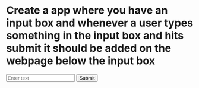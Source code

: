 # Create a app where you have an input box and whenever a user types something in the input box and hits submit it should be added on the webpage below the input box
<!DOCTYPE html>
<html>
<head>
</head>
<body>
  <input type="text" id="inputText" placeholder="Enter text">
  <button id="submitButton">Submit</button>
  <div id="output"></div>

  <script>
    document.addEventListener("DOMContentLoaded", function() {
      var inputText = document.getElementById("inputText");
      var submitButton = document.getElementById("submitButton");
      var output = document.getElementById("output");

      submitButton.addEventListener("click", function() {
        var text = inputText.value;
        if (text !== "") {
          var paragraph = document.createElement("p");
          paragraph.textContent = text;
          output.appendChild(paragraph);
          inputText.value = "";
        }
      });
    });
  </script>
</body>
</html>
